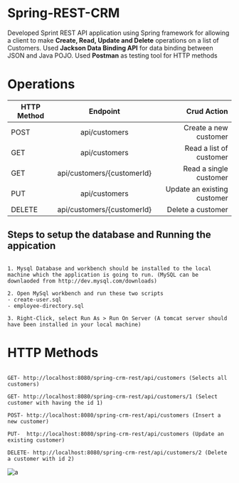 # Spring-REST-CRM

Developed Sprint REST API application using Spring framework for allowing a client to make **Create, Read, Update and Delete** operations on a list of Customers. Used **Jackson Data Binding API** for data binding between JSON and Java POJO. Used **Postman** as testing tool for HTTP methods

# Operations

| HTTP Method        | Endpoint           | Crud Action  |
| ------------- |:-------------:| -----:|
| POST     | api/customers | Create a new customer  |
| GET      | api/customers      |   Read a list of customer |
| GET      | api/customers/{customerId}      |   Read a single customer |
| PUT | api/customers     |    Update an existing customer   |
| DELETE | api/customers/{customerId} | Delete a customer |



## Steps to setup the database and Running the appication
```

1. Mysql Database and workbench should be installed to the local machine which the application is going to run. (MySQL can be downlaoded from http://dev.mysql.com/downloads)

2. Open MySql workbench and run these two scripts 
- create-user.sql
- employee-directory.sql

3. Right-Click, select Run As > Run On Server (A tomcat server should have been installed in your local machine)
```

# HTTP Methods
```

GET- http://localhost:8080/spring-crm-rest/api/customers (Selects all customers)

GET- http://localhost:8080/spring-crm-rest/api/customers/1 (Select customer with having the id 1)

POST- http://localhost:8080/spring-crm-rest/api/customers (Insert a new customer)

PUT-  http://localhost:8080/spring-crm-rest/api/customers (Update an existing customer)

DELETE- http://localhost:8080/spring-crm-rest/api/customers/2 (Delete a customer with id 2)

```

![a](https://user-images.githubusercontent.com/26305085/63658429-7b4a9880-c778-11e9-86fb-430518ccd670.gif)
